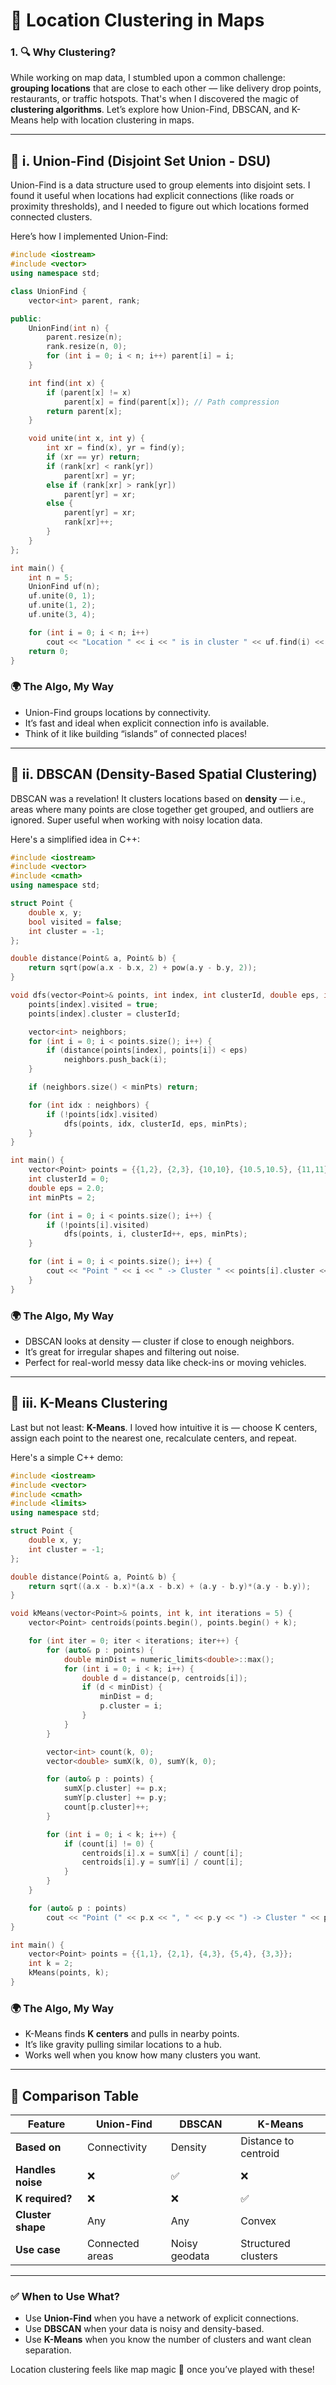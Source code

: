 
# 📍 Location Clustering in Maps

### 1. 🔍 Why Clustering?

While working on map data, I stumbled upon a common challenge: **grouping locations** that are close to each other — like delivery drop points, restaurants, or traffic hotspots. That's when I discovered the magic of **clustering algorithms**. Let’s explore how Union-Find, DBSCAN, and K-Means help with location clustering in maps.

---

## 📌 i. Union-Find (Disjoint Set Union - DSU)

Union-Find is a data structure used to group elements into disjoint sets. I found it useful when locations had explicit connections (like roads or proximity thresholds), and I needed to figure out which locations formed connected clusters.

Here’s how I implemented Union-Find:

```cpp
#include <iostream>
#include <vector>
using namespace std;

class UnionFind {
    vector<int> parent, rank;

public:
    UnionFind(int n) {
        parent.resize(n);
        rank.resize(n, 0);
        for (int i = 0; i < n; i++) parent[i] = i;
    }

    int find(int x) {
        if (parent[x] != x)
            parent[x] = find(parent[x]); // Path compression
        return parent[x];
    }

    void unite(int x, int y) {
        int xr = find(x), yr = find(y);
        if (xr == yr) return;
        if (rank[xr] < rank[yr])
            parent[xr] = yr;
        else if (rank[xr] > rank[yr])
            parent[yr] = xr;
        else {
            parent[yr] = xr;
            rank[xr]++;
        }
    }
};

int main() {
    int n = 5;
    UnionFind uf(n);
    uf.unite(0, 1);
    uf.unite(1, 2);
    uf.unite(3, 4);

    for (int i = 0; i < n; i++)
        cout << "Location " << i << " is in cluster " << uf.find(i) << endl;
    return 0;
}
```

### 🌍 The Algo, My Way

- Union-Find groups locations by connectivity.
- It’s fast and ideal when explicit connection info is available.
- Think of it like building “islands” of connected places!

---

## 📌 ii. DBSCAN (Density-Based Spatial Clustering)

DBSCAN was a revelation! It clusters locations based on **density** — i.e., areas where many points are close together get grouped, and outliers are ignored. Super useful when working with noisy location data.

Here's a simplified idea in C++:

```cpp
#include <iostream>
#include <vector>
#include <cmath>
using namespace std;

struct Point {
    double x, y;
    bool visited = false;
    int cluster = -1;
};

double distance(Point& a, Point& b) {
    return sqrt(pow(a.x - b.x, 2) + pow(a.y - b.y, 2));
}

void dfs(vector<Point>& points, int index, int clusterId, double eps, int minPts) {
    points[index].visited = true;
    points[index].cluster = clusterId;

    vector<int> neighbors;
    for (int i = 0; i < points.size(); i++) {
        if (distance(points[index], points[i]) < eps)
            neighbors.push_back(i);
    }

    if (neighbors.size() < minPts) return;

    for (int idx : neighbors) {
        if (!points[idx].visited)
            dfs(points, idx, clusterId, eps, minPts);
    }
}

int main() {
    vector<Point> points = {{1,2}, {2,3}, {10,10}, {10.5,10.5}, {11,11}};
    int clusterId = 0;
    double eps = 2.0;
    int minPts = 2;

    for (int i = 0; i < points.size(); i++) {
        if (!points[i].visited)
            dfs(points, i, clusterId++, eps, minPts);
    }

    for (int i = 0; i < points.size(); i++) {
        cout << "Point " << i << " -> Cluster " << points[i].cluster << endl;
    }
}
```

### 🌍 The Algo, My Way

- DBSCAN looks at density — cluster if close to enough neighbors.
- It’s great for irregular shapes and filtering out noise.
- Perfect for real-world messy data like check-ins or moving vehicles.

---

## 📌 iii. K-Means Clustering

Last but not least: **K-Means**. I loved how intuitive it is — choose K centers, assign each point to the nearest one, recalculate centers, and repeat.

Here's a simple C++ demo:

```cpp
#include <iostream>
#include <vector>
#include <cmath>
#include <limits>
using namespace std;

struct Point {
    double x, y;
    int cluster = -1;
};

double distance(Point& a, Point& b) {
    return sqrt((a.x - b.x)*(a.x - b.x) + (a.y - b.y)*(a.y - b.y));
}

void kMeans(vector<Point>& points, int k, int iterations = 5) {
    vector<Point> centroids(points.begin(), points.begin() + k);

    for (int iter = 0; iter < iterations; iter++) {
        for (auto& p : points) {
            double minDist = numeric_limits<double>::max();
            for (int i = 0; i < k; i++) {
                double d = distance(p, centroids[i]);
                if (d < minDist) {
                    minDist = d;
                    p.cluster = i;
                }
            }
        }

        vector<int> count(k, 0);
        vector<double> sumX(k, 0), sumY(k, 0);

        for (auto& p : points) {
            sumX[p.cluster] += p.x;
            sumY[p.cluster] += p.y;
            count[p.cluster]++;
        }

        for (int i = 0; i < k; i++) {
            if (count[i] != 0) {
                centroids[i].x = sumX[i] / count[i];
                centroids[i].y = sumY[i] / count[i];
            }
        }
    }

    for (auto& p : points)
        cout << "Point (" << p.x << ", " << p.y << ") -> Cluster " << p.cluster << endl;
}

int main() {
    vector<Point> points = {{1,1}, {2,1}, {4,3}, {5,4}, {3,3}};
    int k = 2;
    kMeans(points, k);
}
```

### 🌍 The Algo, My Way

- K-Means finds **K centers** and pulls in nearby points.
- It’s like gravity pulling similar locations to a hub.
- Works well when you know how many clusters you want.

---

## 🔄 Comparison Table

| Feature         | Union-Find      | DBSCAN                | K-Means              |
|----------------|------------------|------------------------|-----------------------|
| **Based on**    | Connectivity     | Density                | Distance to centroid  |
| **Handles noise**| ❌              | ✅                     | ❌                    |
| **K required?** | ❌              | ❌                     | ✅                    |
| **Cluster shape**| Any             | Any                    | Convex                |
| **Use case**     | Connected areas | Noisy geodata          | Structured clusters   |

---

### ✅ When to Use What?

- Use **Union-Find** when you have a network of explicit connections.
- Use **DBSCAN** when your data is noisy and density-based.
- Use **K-Means** when you know the number of clusters and want clean separation.

Location clustering feels like map magic 🔮 once you’ve played with these!

